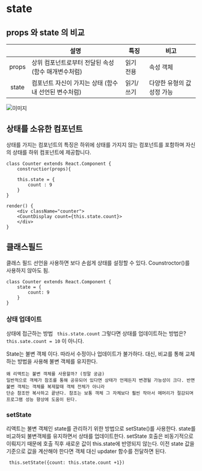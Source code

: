 # state

## props 와 state 의 비교
| |설명|특징|비고|
| :----: | ----- |------|-----|
| props | 상위 컴포넌트로부터 전달된 속성 (함수 매개변수처럼)|읽기 전용|속성 객체|
| state | 컴포넌트 자신이 가지는 상태 (함수 내 선언된 변수처럼) | 읽기/쓰기| 다양한 유형의 값 성정 가능|

![이미지](https://yamoo9.github.io/react-master/images/props-state.jpg)


## 상태를 소유한 컴포넌트
상태를 가지는 컴포넌트의 특징은 하위에 상태를 가지지 않는 컴포넌트를 포함하며 자신의 상태를 하위 컴포넌트에 제공합니다.
```
class Counter extends React.Component {
    constructior(props){

    this.state = {
        count : 9
    }
}

render() {
    <div className="counter">
    <CountDisplay count={this.state.count}>
    </div>
}
```

## 클래스필드
클래스 필드 선언을 사용하면 보다 손쉽게 상태를 설정할 수 있다. Counstroctor()를 사용하지 않아도 됨.
```
class Counter extends React.Component {
    state = {
        count: 9
    }
}
```

### 상태 업데이트
상태에 접근하는 방법
`` this.state.count`` 
그렇다면 상태를 업데이트하는 방법은?
``this.sate.count = 10`` 이 아니다.

State는 불변 객체 이다. 따라서 수정이나 업데이트가 불가하다. 대신, 비교를 통해 교체하는 방법을 사용해 불변 객체를 유지한다.

```
왜 리액트는 불변 객체를 사용할까? (정말 궁금)
일반적으로 객체가 참조를 통해 공유되어 있다면 상태가 언제든지 변경될 가능성이 크다. 반면 불변 객체는 객체를 복제할때 객체 전체가 아니라
단순 참조만 복사하고 끝낸다. 참조는 보통 객체 그 자체보다 훨씬 작아서 메머리가 절감되며 프로그램 성능 향상에 도움이 된다. 
```

### setState
리액트는 불변 객체인 state를 관리하기 위한 방법으로 setState()를 사용한다. state를 비교하되 불변객체를 유지하면서 상태를 업데이트한다.
setState 호출은 비동기적으로 이뤄지기 때문에 호출 직후 새로운 값이 this.state에 반영되지 않는다. 
이전 state 값을 기준으로 값을 계산해야 한다면 객체 대신 updater 함수를 전달하면 된다.

`` this.setState({count: this.state.count +1})``

